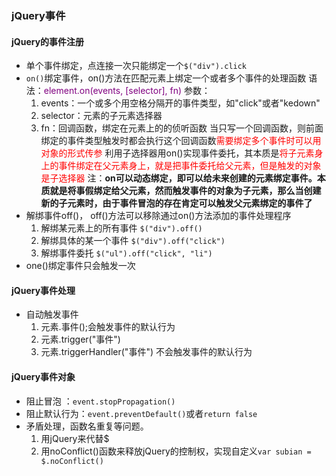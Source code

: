 ### jQuery事件
#### jQuery的事件注册
* 单个事件绑定，点连接一次只能绑定一个`$("div").click`
* `on()`绑定事件，on()方法在匹配元素上绑定一个或者多个事件的处理函数 
语法：<font color="purple">element.on(events, [selector], fn)</font>
参数：
    1. events：一个或多个用空格分隔开的事件类型，如"click"或者"kedown"
    2. selector：元素的子元素选择器
    3. fn：回调函数，绑定在元素上的的侦听函数
当只写一个回调函数，则前面绑定的事件类型触发时都会执行这个回调函数<font color="red">需要绑定多个事件时可以用对象的形式传参</font>
利用子选择器用on()实现事件委托，其本质是<font color="red">将子元素身上的事件绑定在父元素身上，就是把事件委托给父元素，但是触发的对象是子选择器</font>
注：**on可以动态绑定，即可以给未来创建的元素绑定事件。本质就是将事假绑定给父元素，然而触发事件的对象为子元素，那么当创建新的子元素时，由于事件冒泡的存在肯定可以触发父元素绑定的事件了**
* 解绑事件off()， off()方法可以移除通过on()方法添加的事件处理程序
    1. 解绑某元素上的所有事件 `$("div").off()`
    2. 解绑具体的某一个事件 `$("div").off("click")`
    3. 解绑事件委托 `$("ul").off("click", "li")`
* one()绑定事件只会触发一次
#### jQuery事件处理
* 自动触发事件
    1. 元素.事件();会触发事件的默认行为
    2. 元素.trigger("事件")
    3. 元素.triggerHandler("事件") 不会触发事件的默认行为
#### jQuery事件对象
* 阻止冒泡 ：`event.stopPropagation()`
* 阻止默认行为：`event.preventDefault()`或者`return false`
* 矛盾处理，函数名重复等问题。
    1. 用jQuery来代替\$
    2. 用noConflict()函数来释放jQuery的控制权，实现自定义`var subian = $.noConflict()`